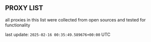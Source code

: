 ## PROXY LIST

all proxies in this list were collected from open sources and tested for functionality

last update: `2025-02-16 00:35:49.589676+00:00` UTC